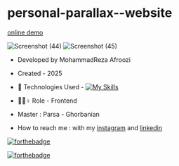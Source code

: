 # personal-parallax--website

[online demo](https://mohammadrezaafroozi.github.io/personal-parallax--website/)

![Screenshot (44)](https://github.com/user-attachments/assets/8ca146fa-10d1-4d84-a6a7-ff2a0e7e4ffc)
![Screenshot (45)](https://github.com/user-attachments/assets/0dfb6fbe-90a2-40fa-9eb1-d0e23eaab98b)



- Developed by MohammadReza Afroozi
- Created - 2025
- 🤖 Technologies Used - [![My Skills](https://skillicons.dev/icons?i=js,html,css)](https://skillicons.dev)

- 🤖🤖♀️ Role - Frontend
- Master : Parsa - Ghorbanian
- How to reach me : with my
[instagram](https://www.instagram.com/afroozi_dev?igsh=MWNvODk2dGwwY29o) and
[linkedin](https://www.linkedin.com/in/mohammad-reza-afroozi)

[![forthebadge](https://forthebadge.com/images/featured/featured-built-with-love.svg)](https://forthebadge.com)

[![forthebadge](https://forthebadge.com/images/badges/made-with-javascript.svg)](https://forthebadge.com)
